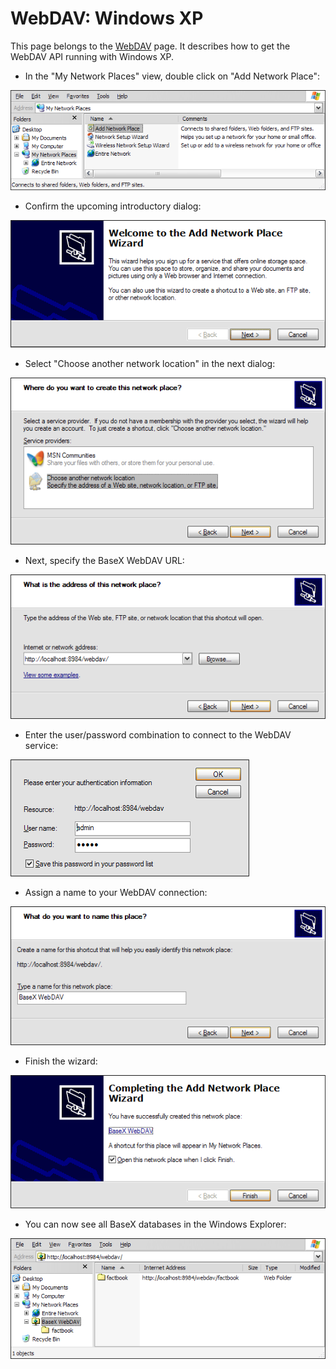 
# WebDAV: Windows XP
 


 
This page belongs to the [WebDAV](WebDAV.md) page. It describes how to get the WebDAV API running with Windows XP. 

  * In the "My Network Places" view, double click on "Add Network Place": 
 
![WinXP01.png](img/WinXP01.png)

  * Confirm the upcoming introductory dialog: 
 
![WinXP02.png](img/WinXP02.png)

  * Select "Choose another network location" in the next dialog: 
 
![WinXP03.png](img/WinXP03.png)

  * Next, specify the BaseX WebDAV URL: 
 
![WinXP04.png](img/WinXP04.png)

  * Enter the user/password combination to connect to the WebDAV service: 
 
![WinXP05.png](img/WinXP05.png)

  * Assign a name to your WebDAV connection: 
 
![WinXP06.png](img/WinXP06.png)

  * Finish the wizard: 
 
![WinXP07.png](img/WinXP07.png)

  * You can now see all BaseX databases in the Windows Explorer: 
 
![WinXP08.png](img/WinXP08.png)

